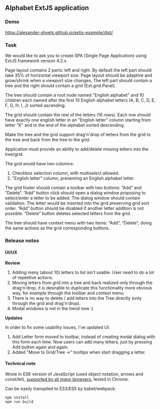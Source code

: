 Alphabet ExtJS application
--------------------------

### Demo

https://alexander-shvets.github.io/extjs-example/dist/

### Task

We would like to ask you to create SPA (Single Page Application) using ExtJS framework version 4.2.x.

Page layout contains 2 parts: left and right. By default the left part should take 35% of horizontal viewport size. Page layout should be adaptive and grow/shrink when a viewport size changes. The left part should contain a tree and the right should contain a grid (Ext.grid.Panel).

The tree should contain a root node named "English alphabet" and 10 children each named after the first 10 English alphabet letters (A, B, C, D, E, F, G, H, I, J) sorted ascending.

The grid should contain the rest of the letters (16 rows). Each row should have exactly one english letter in an "English letter" column starting from letter "K" and to the end of the alphabet sorted descending.

Make the tree and the grid support drag'n'drop of letters from the grid to the tree and back from the tree to the grid.

Application must provide an ability to add/delete missing letters into the tree/grid.

The grid would have two columns:

1. Checkbox selection column, with multiselect allowed.
2. "English letter" column, presenting an English alphabet letter.

The grid footer should contain a toolbar with two buttons: “Add” and “Delete”.
“Add” button click should open a dialog window proposing to select/enter a letter to be added. The dialog window should contain validation. The letter would be inserted into the grid preserving grid sort order. “Add” button should be disabled if another letter addition is not possible. “Delete” button deletes selected letters from the grid.

The tree should have context menu with two items: “Add”, “Delete”, doing the same actions as the grid corresponding buttons.

### Release notes

#### UI/UX

__Review__

1. Adding many (about 10) letters to list isn't usable. User need to do a lot of repetitive actions.
2. Moving letters from grid into a tree and back realized only through the drag'n'drop, it is desirable to duplicate this functionality more obvious way, for example through the toolbar and context menu.
3. There is no way to delete / add letters into the Tree directly (only through the grid and drag'n'drop).
4. Modal windows is not in the trend now :)

__Updates__

In order to fix some usability issues, I've updated UI:

1. Add Letter form moved to toolbar, instead of creating modal dialog with this form each time. Now users can add many letters, just by pressing Add button again and again.
2. Added "Move to Grid/Tree ->" tooltips when start dragging a letter.

#### Technical note

Wrote in ES6 version of JavaScript (used object notation, arrows and const/let), [supported by all major browsers](http://caniuse.com/#search=es6), tested in Chrome.

Can be easily transpiled to ES3/ES5 by babel/webpack:

    npm install
    npm run build
